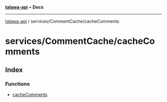 [**talawa-api**](../../../README.md) • **Docs**

***

[talawa-api](../../../modules.md) / services/CommentCache/cacheComments

# services/CommentCache/cacheComments

## Index

### Functions

- [cacheComments](functions/cacheComments.md)
